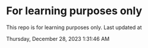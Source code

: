 # For learning purposes only
This repo is for learning purposes only.
Last updated at

Thursday, December 28, 2023 1:31:46 AM

